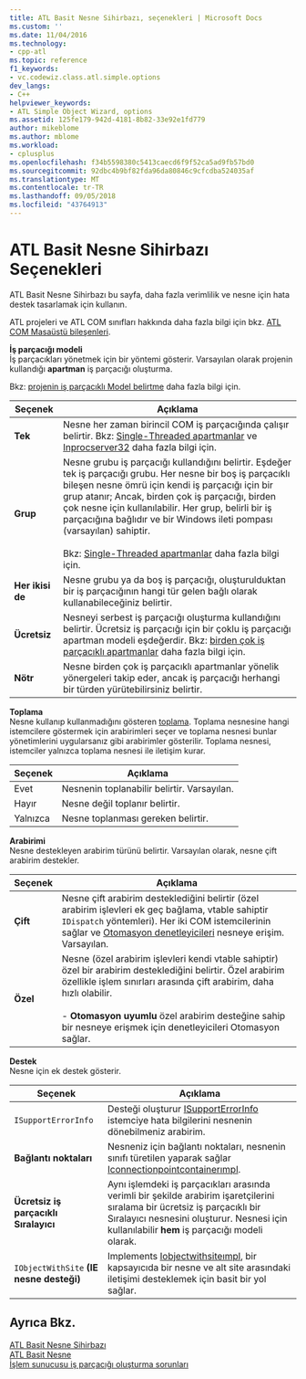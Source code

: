 ```yaml
---
title: ATL Basit Nesne Sihirbazı, seçenekleri | Microsoft Docs
ms.custom: ''
ms.date: 11/04/2016
ms.technology:
- cpp-atl
ms.topic: reference
f1_keywords:
- vc.codewiz.class.atl.simple.options
dev_langs:
- C++
helpviewer_keywords:
- ATL Simple Object Wizard, options
ms.assetid: 125fe179-942d-4181-8b82-33e92e1fd779
author: mikeblome
ms.author: mblome
ms.workload:
- cplusplus
ms.openlocfilehash: f34b5598380c5413caecd6f9f52ca5ad9fb57bd0
ms.sourcegitcommit: 92dbc4b9bf82fda96da80846c9cfcdba524035af
ms.translationtype: MT
ms.contentlocale: tr-TR
ms.lasthandoff: 09/05/2018
ms.locfileid: "43764913"
---
```

# <a name="options-atl-simple-object-wizard"></a>ATL Basit Nesne Sihirbazı Seçenekleri

ATL Basit Nesne Sihirbazı bu sayfa, daha fazla verimlilik ve nesne için hata destek tasarlamak için kullanın.

ATL projeleri ve ATL COM sınıfları hakkında daha fazla bilgi için bkz. [ATL COM Masaüstü bileşenleri](../../atl/atl-com-desktop-components.md).

**İş parçacığı modeli**  
İş parçacıkları yönetmek için bir yöntemi gösterir. Varsayılan olarak projenin kullandığı **apartman** iş parçacığı oluşturma.

Bkz: [projenin iş parçacıklı Model belirtme](../../atl/specifying-the-threading-model-for-a-project-atl.md) daha fazla bilgi için.

|Seçenek|Açıklama|
|------------|-----------------|
|**Tek**|Nesne her zaman birincil COM iş parçacığında çalışır belirtir. Bkz: [Single-Threaded apartmanlar](/windows/desktop/com/single-threaded-apartments) ve [Inprocserver32](/windows/desktop/com/inprocserver32) daha fazla bilgi için.|
|**Grup**|Nesne grubu iş parçacığı kullandığını belirtir. Eşdeğer tek iş parçacığı grubu. Her nesne bir boş iş parçacıklı bileşen nesne ömrü için kendi iş parçacığı için bir grup atanır; Ancak, birden çok iş parçacığı, birden çok nesne için kullanılabilir. Her grup, belirli bir iş parçacığına bağlıdır ve bir Windows ileti pompası (varsayılan) sahiptir.<br /><br /> Bkz: [Single-Threaded apartmanlar](/windows/desktop/com/single-threaded-apartments) daha fazla bilgi için.|
|**Her ikisi de**|Nesne grubu ya da boş iş parçacığı, oluşturulduktan bir iş parçacığının hangi tür gelen bağlı olarak kullanabileceğiniz belirtir.|
|**Ücretsiz**|Nesneyi serbest iş parçacığı oluşturma kullandığını belirtir. Ücretsiz iş parçacığı için bir çoklu iş parçacığı apartman modeli eşdeğerdir. Bkz: [birden çok iş parçacıklı apartmanlar](/windows/desktop/com/multithreaded-apartments) daha fazla bilgi için.|
|**Nötr**|Nesne birden çok iş parçacıklı apartmanlar yönelik yönergeleri takip eder, ancak iş parçacığı herhangi bir türden yürütebilirsiniz belirtir.|

**Toplama**  
Nesne kullanıp kullanmadığını gösteren [toplama](/windows/desktop/com/aggregation). Toplama nesnesine hangi istemcilere göstermek için arabirimleri seçer ve toplama nesnesi bunlar yönetimlerini uygularsanız gibi arabirimler gösterilir. Toplama nesnesi, istemciler yalnızca toplama nesnesi ile iletişim kurar.

|Seçenek|Açıklama|
|------------|-----------------|
|Evet|Nesnenin toplanabilir belirtir. Varsayılan.|
|Hayır|Nesne değil toplanır belirtir.|
|Yalnızca|Nesne toplanması gereken belirtir.|

**Arabirimi**  
Nesne destekleyen arabirim türünü belirtir. Varsayılan olarak, nesne çift arabirim destekler.

|Seçenek|Açıklama|
|------------|-----------------|
|**Çift**|Nesne çift arabirim desteklediğini belirtir (özel arabirim işlevleri ek geç bağlama, vtable sahiptir `IDispatch` yöntemleri). Her iki COM istemcilerinin sağlar ve [Otomasyon denetleyicileri](../../mfc/automation-clients.md) nesneye erişim. Varsayılan.|
|**Özel**|Nesne (özel arabirim işlevleri kendi vtable sahiptir) özel bir arabirim desteklediğini belirtir. Özel arabirim özellikle işlem sınırları arasında çift arabirim, daha hızlı olabilir.<br /><br /> -   **Otomasyon uyumlu** özel arabirim desteğine sahip bir nesneye erişmek için denetleyicileri Otomasyon sağlar.|

**Destek**  
Nesne için ek destek gösterir.

|Seçenek|Açıklama|
|------------|-----------------|
|`ISupportErrorInfo`|Desteği oluşturur [ISupportErrorInfo](../../atl/reference/isupporterrorinfoimpl-class.md) istemciye hata bilgilerini nesnenin dönebilmeniz arabirim.|
|**Bağlantı noktaları**|Nesneniz için bağlantı noktaları, nesnenin sınıfı türetilen yaparak sağlar [Iconnectionpointcontainerımpl](../../atl/reference/iconnectionpointcontainerimpl-class.md).|
|**Ücretsiz iş parçacıklı Sıralayıcı**|Aynı işlemdeki iş parçacıkları arasında verimli bir şekilde arabirim işaretçilerini sıralama bir ücretsiz iş parçacıklı bir Sıralayıcı nesnesini oluşturur. Nesnesi için kullanılabilir **hem** iş parçacığı modeli olarak.|
|`IObjectWithSite` **(IE nesne desteği)**|Implements [Iobjectwithsiteımpl](../../atl/reference/iobjectwithsiteimpl-class.md), bir kapsayıcıda bir nesne ve alt site arasındaki iletişimi desteklemek için basit bir yol sağlar.|

## <a name="see-also"></a>Ayrıca Bkz.

[ATL Basit Nesne Sihirbazı](../../atl/reference/atl-simple-object-wizard.md)   
[ATL Basit Nesne](../../atl/reference/adding-an-atl-simple-object.md)   
[İşlem sunucusu iş parçacığı oluşturma sorunları](/windows/desktop/com/in-process-server-threading-issues)

